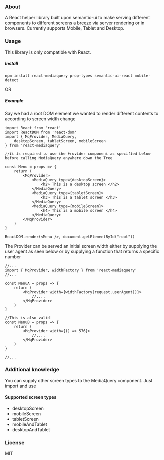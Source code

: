 ### About
A React helper library built upon semantic-ui to make serving different components to different screens a breeze via server rendering or in browsers. Currently supports Mobile, Tablet and Desktop.

### Usage
This library is only compatible with React.

##### Install
```
npm install react-mediaquery prop-types semantic-ui-react mobile-detect
```
OR

##### Example
Say we had a root DOM element we wanted to render different contents to according to screen width change
```
import React from 'react'
import ReactDOM from 'react-dom'
import { MqProvider, MediaQuery, 
    desktopScreen, tabletScreen, mobileScreen 
} from 'react-mediaquery'

//It is required to use the Provider component as specified below before calling MediaQuery anywhere down the Tree

const Menu = props => {
    return (
        <MqProvider>
            <MediaQuery type={desktopScreen}> 
                <h2> This is a desktop screen </h2>
            </MediaQuery>
            <MediaQuery type={tabletScreen}>
                <h3> This is a tablet screen </h3> 
            </MediaQuery>
            <MediaQuery type={mobileScreen}> 
                <h4> This is a mobile screen </h4> 
            </MediaQuery>
        </MqProvider>
    )
}

ReactDOM.render(<Menu />, document.getElementById("root"))

```

The Provider can be served an initial screen width either by supplying the user agent as seen below or by supplying a function that returns a specific number

```
//...
import { MqProvider, widthFactory } from 'react-mediaquery'
//...

const MenuA = props => {
    return (
        <MqProvider width={widthFactory(request.userAgent))}>
            //....
        </MqProvider>
    )
}

//This is also valid
const MenuB = props => {
    return (
        <MqProvider width={() => 576}>
            //....
        </MqProvider>
    )
}

//...
```

### Additional knowledge
You can supply other screen types to the MediaQuery component. Just import and use
#### Supported screen types
  - desktopScreen
  - mobileScreen
  - tabletScreen
  - mobileAndTablet
  - desktopAndTablet

### License
MIT